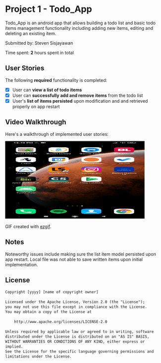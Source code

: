 # Project 1 - Todo_App

Todo_App is an android app that allows building a todo list and basic todo items management functionality including adding new items, editing and deleting an existing item.

Submitted by: Steven Sisjayawan

Time spent: **2** hours spent in total

## User Stories

The following **required** functionality is completed:

* [X] User can **view a list of todo items**
* [X] User can **successfully add and remove items** from the todo list
* [X] User's **list of items persisted** upon modification and and retrieved properly on app restart

## Video Walkthrough

Here's a walkthrough of implemented user stories:

<img src="https://github.com/stevens34400/CodePath_AndroidPrework/blob/master/AndroidPrework_Demo.gif" width="450" height="250"/>

GIF created with [ezgif](https://ezgif.com/video-to-gif).

## Notes

Noteworthy issues include making sure the list item model persisted upon app restart. Local file was not able to save written items upon initial implementation. 

## License

    Copyright [yyyy] [name of copyright owner]

    Licensed under the Apache License, Version 2.0 (the "License");
    you may not use this file except in compliance with the License.
    You may obtain a copy of the License at

        http://www.apache.org/licenses/LICENSE-2.0

    Unless required by applicable law or agreed to in writing, software
    distributed under the License is distributed on an "AS IS" BASIS,
    WITHOUT WARRANTIES OR CONDITIONS OF ANY KIND, either express or implied.
    See the License for the specific language governing permissions and
    limitations under the License.
